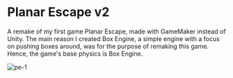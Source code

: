 # Planar Escape v2
 A remake of my first game Planar Escape, made with GameMaker instead of Unity. The main reason I created Box Engine, a simple engine with a focus on pushing boxes around, was for the purpose of remaking this game. Hence, the game's base physics is Box Engine. 

![pe-1](https://github.com/user-attachments/assets/da950654-394c-4e40-a00f-21a609966fa9)
